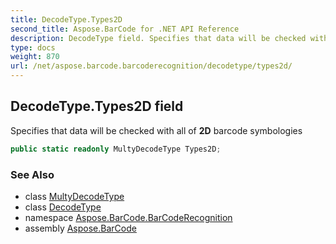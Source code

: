 ```yaml
---
title: DecodeType.Types2D
second_title: Aspose.BarCode for .NET API Reference
description: DecodeType field. Specifies that data will be checked with all of 2D barcode symbologies
type: docs
weight: 870
url: /net/aspose.barcode.barcoderecognition/decodetype/types2d/
---
```

## DecodeType.Types2D field

Specifies that data will be checked with all of **2D** barcode symbologies

```csharp
public static readonly MultyDecodeType Types2D;
```

### See Also

* class [MultyDecodeType](../../multydecodetype/)
* class [DecodeType](../)
* namespace [Aspose.BarCode.BarCodeRecognition](../../decodetype/)
* assembly [Aspose.BarCode](../../../)


